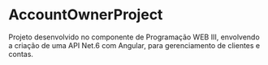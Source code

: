 # AccountOwnerProject
Projeto desenvolvido no componente de Programação WEB III, envolvendo a criação de uma API Net.6 com Angular, para gerenciamento de clientes e contas.
